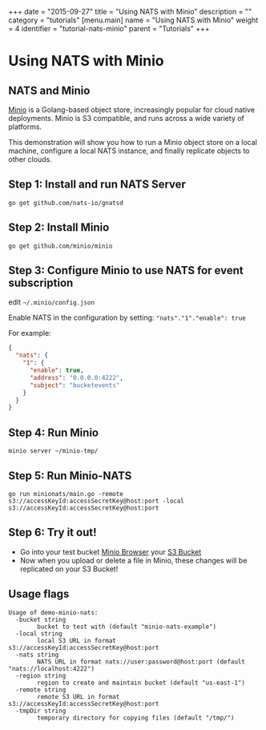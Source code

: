 +++
date = "2015-09-27"
title = "Using NATS with Minio"
description = ""
category = "tutorials"
[menu.main]
  name = "Using NATS with Minio"
  weight = 4
  identifier = "tutorial-nats-minio"
  parent = "Tutorials"
+++

# Using NATS with Minio

## NATS and Minio
[Minio](https://www.minio.io) is a Golang-based object store, increasingly popular for cloud native deployments. Minio is S3 compatible, and runs across a wide variety of platforms.

This demonstration will show you how to run a Minio object store on a local machine, configure a local NATS instance, and finally replicate objects to other clouds.

## Step 1: Install and run NATS Server
`go get github.com/nats-io/gnatsd`

## Step 2: Install Minio
`go get github.com/minio/minio`

## Step 3: Configure Minio to use NATS for event subscription
edit `~/.minio/config.json`

Enable NATS in the configuration by setting: `"nats"."1"."enable": true`

For example:
```json
{
  "nats": {
    "1": {
      "enable": true,
      "address": "0.0.0.0:4222",
      "subject": "bucketevents"
    }
  }
}
```

## Step 4: Run Minio
`minio server ~/minio-tmp/`

## Step 5: Run Minio-NATS
`go run minionats/main.go -remote s3://accessKeyId:accessSecretKey@host:port -local s3://accessKeyId:accessSecretKey@host:port`

## Step 6: Try it out!
* Go into your test bucket [Minio Browser](http://localhost:9000/minio/minio-nats-example/) your [S3 Bucket](https://console.aws.amazon.com/s3/buckets/minio-nats-example)
* Now when you upload or delete a file in Minio, these changes will be replicated on your S3 Bucket!

## Usage flags
```
Usage of demo-minio-nats:
  -bucket string
    	bucket to test with (default "minio-nats-example")
  -local string
    	local S3 URL in format s3://accessKeyId:accessSecretKey@host:port
  -nats string
    	NATS URL in format nats://user:password@host:port (default "nats://localhost:4222")
  -region string
    	region to create and maintain bucket (default "us-east-1")
  -remote string
    	remote S3 URL in format s3://accessKeyId:accessSecretKey@host:port
  -tmpDir string
    	temporary directory for copying files (default "/tmp/")
```
